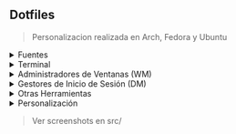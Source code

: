 ## Dotfiles

> Personalizacion realizada en Arch, Fedora y Ubuntu

<!-- ## Fuentes -->
<details>
<summary>Fuentes</summary>
    
> Para evitar conflictos instalar Nerd Fonts, Powerline, Awesome. Nerd Fonts incluye estas últimas.
* [Nerd Fonts](https://github.com/ryanoasis/nerd-fonts/blob/master/readme.md)
* [Powerline](https://github.com/powerline/fonts)
* [Awesome](https://github.com/FortAwesome/Font-Awesome)
#### Otras fuentes
* [Cascadia Code](https://github.com/microsoft/cascadia-code)
* [Devicons](https://github.com/vorillaz/devicons)
* [Octicons](https://github.com/primer/octicons)
* [Powerline Extra](https://github.com/ryanoasis/powerline-extra-symbols)
* [Weather](https://github.com/erikflowers/weather-icons)
* [Font](https://github.com/lukas-w/font-logos)
* [Awesome Extension](https://github.com/AndreLZGava/font-awesome-extension)
</details>
<!-- ## Terminal -->
<details>
<summary>Terminal</summary>
<!-- ### Shell -->
<details>
<summary>Shell</summary>

#### Oh My Bash
Un framework para administrar las configuraciones del interprete BASH facilmente.
* [OhMyBash](https://github.com/ohmybash/oh-my-bash)
#### Oh My Zsh
Un framework para administrar las configuraciones del interprete ZSH facilmente.
* [OhMyZsh](https://github.com/ohmyzsh/ohmyzsh)
#### Oh My Fish
Un framework para administrar las configuraciones del interprete Fish facilmente.
* [OhMyFish](https://github.com/oh-my-fish/oh-my-fish)
</details>
<!-- ### Emuladores -->
<details>
<summary>Emuladores</summary>

#### Alacritty
Un ligero emulador de terminal acelerado por GPU desarrollado en Rust.
* [alacritty](https://github.com/alacritty/alacritty)
#### Kitty
Un ligero emulador de terminal acelerado por GPU desarrollado en Python y C.
* [kitty](https://github.com/kovidgoyal/kitty)
#### Cool Retro Term
A good looking terminal emulator which mimics the old cathode display...
* [cool-retro-term](https://github.com/Swordfish90/cool-retro-term)
<!-- ##### Ayuda -->
<details>
<summary>Ayuda</summary>

> Establecer alacritty como terminal por defecto.
```bash
sudo update-alternatives --install /usr/bin/x-terminal-emulator x-terminal-emulator /usr/bin/alacritty 50
sudo update-alternatives --config x-terminal-emulator
```
</details>
</details>

<!-- ### Screensavers -->
<details>
<summary>Screensavers</summary>

#### xscreensaver
XScreenSaver is the standard screen saver collection shipped on most Linux and Unix systems running the X11 Window System.
* [xscreensaver](https://www.jwz.org/xscreensaver/)
#### cmatrix
Terminal based "The Matrix" like implementation.
* [cmatrix](https://github.com/abishekvashok/cmatrix)
#### pipes.sh
Animated pipes terminal screensaver.
* [pipes.sh](https://github.com/pipeseroni/pipes.sh)
#### pipes.c
Small application to mimic the "pipes" screensaver in a terminal window.
* [pipes.c](https://github.com/pipeseroni/pipes.c)
#### snakes.pl
Pipes-like terminal screensaver implemented in perl.
* [snakes.pl](https://github.com/pipeseroni/snakes.pl)
#### maze.py
Simple curses pipes written in Python.
* [maze.py](https://github.com/pipeseroni/maze.py)
#### pipesX.sh
Animated pipes terminal screensaver at an angle.
* [pipesX.sh](https://github.com/pipeseroni/pipesX.sh)
#### weave.sh
Weaving in terminal
* [weave.sh](https://github.com/pipeseroni/weave.sh)
#### hollywood
* [hollywood](https://github.com/dustinkirkland/hollywood)
#### oneko
The program oneko creates a cute cat chasing around your mouse cursor.
* [oneko](http://www.daidouji.com/oneko/)
</details>
<!-- ### Editores de texto -->
<details>
<summary>Editores de texto</summary>

#### Xi-Editor
Un moderno editor de text con un backend escrito en Rust.
* [xi](https://xi-editor.io/)
#### Nano
Un simple y pequeño editor de codigo inspirado en Pico.
* [nano](https://git.savannah.gnu.org/cgit/nano.git/)
#### Emacs
Un extensible y customizable editor de texto libre.
* [emacs](https://github.com/emacs-mirror/emacs)
#### Vi
Un editor de texto tradicional portado por sistemas Unix modernos.
* [vi](https://sourceforge.net/projects/ex-vi/)
#### Vim
Un editor de texto configurable creado para una escritura rapida y eficiente.
* [vim](https://github.com/vim/vim)
#### Neovim
Un fork de Vim refactorizado en búsqueda de la extensibilidad y simplificar el mantenimiento.
* [Neovim](https://github.com/neovim/neovim)
* [Aprender Vim Jugando](https://vim-adventures.com/)
* [Configura Vim por una interfaz](https://vim-bootstrap.com/)
* [Personaliza la linea de estado de Vim](https://github.com/vim-airline/vim-airline)
* [Añade Plugins a Vim](https://github.com/junegunn/vim-plug)
* [Multicursores en Vim?](https://github.com/terryma/vim-multiple-cursors)
* [Volver a Vim inteligente](https://github.com/neoclide/coc.nvim)
<!-- ##### Ayuda -->
<details>
<summary>Ayuda</summary>

> Para reparar neovim ingresar el siguiente comando y seguir las instrucciones.
```vim
:checkhealth
```
</details>
</details>
<!-- ### Administradores de Archivos -->
<details>
<summary>Administradores de Archivos</summary>

#### Ranger
A VIM-inspired filemanager for the console. See [ueberzug](https://github.com/seebye/ueberzug#installation) plugin.
* [ranger](https://github.com/ranger/ranger)
#### Midnight Commander
GNU Midnight Commander es un shell de usuario con interfaz en modo texto para administrar archivos.
* [mc](https://github.com/MidnightCommander/mc)
#### XFE
X File Explorer es un administrador de archivos similar a MS-Explorer para X.
* [xfe](https://sourceforge.net/projects/xfe/)
</details>
<!-- ### Navegadores -->
<details>
<summary>Navegadores</summary>

#### ELinks
Es un navegador WWW en modo texto, compatible con colores, representación de tablas, descarga en segundo plano, interfaz de configuración basada en menús, navegación con pestañas y código reducido.
* [elinks](https://linux.die.net/man/1/elinks)
#### Links
Links es un navegador de modo gráfico y texto, publicado bajo licencia GPL.
* [links](http://links.twibright.com/)
#### Lynx
Lynx es un navegador de texto para la World Wide Web.
* [lynx](https://lynx.browser.org/)
#### Otros navergadores
* [retawq](http://retawq.sourceforge.net/)
* [edbrowse](http://edbrowse.sourceforge.net/)
* [netrik](http://netrik.sourceforge.net/)
* [w3m](http://w3m.sourceforge.net/)
* [Interesante discusión sobre navergadores](https://www.reddit.com/r/commandline/comments/6ck33i/comparing_textmode_browsers_lynx_vs_links_vs/)
</details>
</details>
<!-- ## Administradores de Ventanas (WM) -->
<details>
<summary>Administradores de Ventanas (WM)</summary>

#### Qtile
Un administrador de ventanas de mosaico con todas las funciones escritas y configuradas en Python.
* [qtile](https://github.com/qtile/qtile)

#### Otros WM
* [awesome](https://awesomewm.org/)
* [i3](https://i3wm.org/)
* [openbox](http://openbox.org/wiki/Main_Page)
* [i3-gaps](https://github.com/Airblader/i3)
* [xmonad](https://xmonad.org/)
* [dwm](https://dwm.suckless.org/)
* [spectrwm](https://github.com/conformal/spectrwm#readme)
<!-- ##### Ayuda -->
<details>
<summary>Ayuda</summary>

> Si instalas desde el código fuente, crear el siguiente enlace simbólico.
```bash
ln -s ~/.local/bin/qtile /usr/bin/qtile 
```
> Para poder seleccionar qtile en lightdm crear este [archivo](https://github.com/qtile/qtile/blob/master/resources/qtile.desktop).
```bash
sudo echo -e "\
[Desktop Entry]\
\nName=Qtile \
\nComment=Qtile Session\
\nExec=qtile start\
\nType=Application\
\nKeywords=wm;tiling"\
>> /usr/share/xsessions/qtile.desktop
```
> Para ejecutar autostart.sh, se deben dar permisos de ejecucion al script.
```bash
sudo chmod +x ~/dotfiles/autostart.sh
```
> Para salvar problemas con xbacklight y teclas de brillo [LEER](https://askubuntu.com/questions/715306/xbacklight-no-outputs-have-backlight-property-no-sys-class-backlight-folder#715310)

> Para salvar: HDMI "No Signal" [LEER](https://9to5linux.com/how-to-connect-your-laptop-to-an-external-monitor-on-linux-fix-for-hdmi-no-signal-issue)
```bash
glxinfo | egrep "OpenGL vendor|OpenGL renderer"
sudo cp -p /usr/share/X11/xorg.conf.d/10-amdgpu.conf /etc/X11/xorg.conf.d/10-amdgpu.conf
```
> o puede salvarse instalando [xcompmgr](https://gitlab.freedesktop.org/xorg/app/xcompmgr/)

> Ver personalizacion de [Antonio Sarosi](https://github.com/antoniosarosi/dotfiles/tree/master/.config/qtile)
</details>
</details>
<!-- ## Gestores de Inicio de Sesión (DM) -->
<details>
<summary>Gestores de Inicio de Sesión (DM)</summary>

#### GNOME Display Manager (GDM)
The GNOME Display Manager (GDM) is a program that manages graphical display servers and handles graphical user logins.
* [gdm](https://wiki.gnome.org/Projects/GDM)
#### Lightwight Display Manager (LXDM)
Lightweight display manager for the LXDE desktop environment.
* [lxdm](https://wiki.lxde.org/)
#### Simple Desktop Display Manager (SDDM)
QML based X11 and Wayland display manager
* [sddm](https://github.com/sddm/sddm)
#### Light Display Manager (LightDM)
* [ldm](https://github.com/canonical/lightdm)
#### ly
Display manager with console UI
* [ly](https://github.com/fairyglade/ly)
> [Otros DM recomendados.](https://wiki.archlinux.org/title/Display_manager)
</details>

<!-- ## Otras Herramientas -->
<details>
<summary>Otras Herramientas</summary>

#### BAT
Un clon de cat pero mucho mas elegante.
* [bat](https://github.com/sharkdp/bat/)
#### LSD
Un clon de ls pero mucho mas elegante.
* [lsd](https://github.com/Peltoche/lsd)
#### EXA
Un moderno reemplazo para 'ls'
* [exa](https://github.com/ogham/exa)
#### HTOP
Un monitor de procesos para terminal con ncurses como interfaz.
* [htop](https://github.com/htop-dev/htop)
#### NCurses Disk Usage
Un analizador de uso de disco con ncurses como interfaz.
* [ncdu](https://dev.yorhel.nl/ncdu)
#### Alsa Mixer
Mixer para Alsa, un driver de tarjetas de sonido, con ncurses como interfaz.
* [alsamixer](https://linux.die.net/man/1/alsamixer)
#### NMCLI
Una herramienta de linea de comandos para controlar NetworkManager y obtener su estado.
* [nmcli](https://linux.die.net/man/1/nmcli)
#### IWD
iNet Wireless Daemon project aims to provide a comprehensive Wi-Fi connectivity solution for Linux based devices.
* [iwd](https://iwd.wiki.kernel.org/)
#### FZF
A command-line fuzzy finder.
* [fzf](https://github.com/junegunn/fzf)
#### Z
Busca directorio según su frecuencia.
* [z](https://github.com/rupa/z)
#### Autojump
Un comando 'cd' que aprende.
* [autojump](https://github.com/wting/autojump)
#### MAN
Una interfaz para los manuales de referencia del sistema.
* [man](https://gitlab.com/cjwatson/man-db/)
#### tldr
Hojas de referencia colaborativas para comandos de consola.
* [tldr](https://github.com/tldr-pages/tldr)
#### ROFI
Un lanzador de aplicaciones minimalista.
* [rofi](https://github.com/davatorium/rofi)
#### FEH
Un visor de imágenes X11 dirigido principalmente a usuarios de consolas.
* [feh](https://feh.finalrewind.org/)
#### Nitrogen
Navegador de fondo y setter para X windows.
* [nitrogen](https://github.com/l3ib/nitrogen/)
#### Azote
Wallpaper and colour manager for Sway, i3 and some other WMs.
* [azote](https://github.com/nwg-piotr/azote)
</details>
<!-- ## Personalización -->
<details>
<summary>Personalización</summary>

#### Bumblebee
Es un generador de línea de estado modular y compatible con temas para el administrador de ventanas i3.
* [bumblebee](https://github.com/tobi-wan-kenobi/bumblebee-status)
#### Conky
Es un monitor de sistema liviano y gratuito para X, que muestra cualquier tipo de información en su escritorio.
* [conky](https://github.com/brndnmtthws/conky)
> Se recomienda leer **README.md** en **~/dotfiles/.config/conky**.
#### Polybar
Una barra de estado rápida y fácil de usar. Polybar tiene como objetivo ayudar a los usuarios a crear barras de estado hermosas y altamente personalizables para su entorno de escritorio, sin la necesidad de tener un cinturón negro en scripts de shell.
* [polybar](https://github.com/polybar/polybar)
#### Picom
Es un compositor para X y un fork de Compton.
* [picom](https://github.com/yshui/picom)
#### Compton
Es un compositor para X. Es un fork de xcompmgr de Dana Jansens y se refactorizó.
* [compton](https://github.com/chjj/compton/)
</details>

> Ver screenshots en src/

